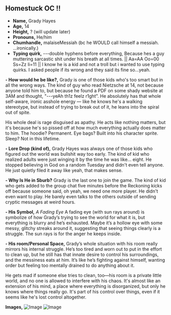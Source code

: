 ## Homestuck OC !!
* **Name,** Grady Hayes
* **Age,** 14
* **Height,** ? (will update later)
* **Pronouns,** He/him
* **Chumhandle,** malaiseMessiah (bc he WOULD call himself a messiah. ...ironically.)
* **Typing quirk,** ---double hyphens before everything, Because hes a guy muttering sarcastic shit under his breath at all times. || Aa=AA Oo=00 Ss=Zz Ii=11 ||
I know he is a kid and not a troll but i wanted to use typing quirks. I asked people if its wrong and they said its fine so...yeah.

**- How would he be like?,**
Grady is one of those kids who's too smart but in all the wrong ways. The kind of guy who read Nietzsche at 14, not because anyone told him to, but because he found a PDF on some shady website at 3AM and thought, "---yeAh th1z feelz r1ght". He absolutely has that whole self-aware, ironic asshole energy — like he knows he's a walking stereotype, but instead of trying to break out of it, he leans into the spiral out of spite.

His whole deal is rage disguised as apathy. He acts like nothing matters, but it's because he's so pissed off at how much everything actually does matter to him. The hoodie? Permanent. Eye bags? Built into his character sprite. Sleep? Not in this lifetime.

**- Lore Drop (kind of),**
Grady Hayes was always one of those kids who figured out the world was bullshit way too early. The kind of kid who realized adults were just winging it by the time he was like... eight. He stopped believing in God on a random Tuesday and didn't even tell anyone. He just quietly filed it away like yeah, that makes sense.

**- Why Is He in Sburb?**
Grady is the last one to join the game. The kind of kid who gets added to the group chat five minutes before the Reckoning kicks off because someone said, oh yeah, we need one more player. He didn't even want to play. He barely even talks to the others outside of sending cryptic messages at weird hours.

**- His Symbol,**
*A Fading Eye*
A fading eye (with sun rays around) is symbolize of how Grady’s trying to see the world for what it is, but everything is blurry and he’s exhausted. Maybe it’s a hollow eye with some messy, glitchy streaks around it, suggesting that seeing things clearly is a struggle. The sun rays is for the anger he keeps inside.

**- His room/Personal Space,**
Grady’s whole situation with his room really mirrors his internal struggle. He’s too tired and worn out to put in the effort to clean up, but he still has that innate desire to control his surroundings, and the messiness eats at him. It’s like he’s fighting against himself, wanting order but feeling too mentally drained to do anything about it.

He gets mad if someone else tries to clean, too—his room is a private little world, and no one is allowed to interfere with his chaos. It's almost like an extension of his mind, a place where everything is disorganized, but only he knows where things really go. It's part of his control over things, even if it seems like he's lost control altogether.

**Images,**
![Image](https://github.com/user-attachments/assets/cc4fea2b-be32-4697-ae39-b3229a9921c0) ![Image](https://github.com/user-attachments/assets/f6ee888c-53b3-4d50-bfa7-1b0a6695270a)

